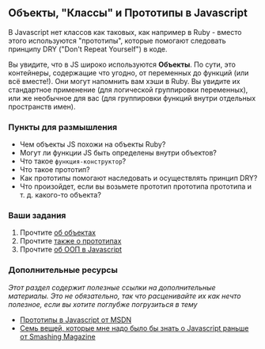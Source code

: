 ## Объекты, "Классы" и Прототипы в Javascript

В Javascript нет классов как таковых, как например в Ruby - вместо этого используются "прототипы", которые помогают следовать принципу DRY ("Don't Repeat Yourself") в коде.  

Вы увидите, что в JS широко используются **Объекты**. По сути, это контейнеры, содержащие что угодно, от переменных до функций (или всё вместе!). Они могут напомнить вам хэши в Ruby. Вы увидите их стандартное применение (для логической группировки переменных), или же необычное для вас (для группировки функций внутри отдельных пространств имен).

### Пункты для размышления

* Чем объекты JS похожи на объекты Ruby?
* Могут ли функции JS быть определены внутри объектов?
* Что такое `функция-конструктор`?
* Что такое прототип?
* Как прототипы помогают наследовать и осуществлять принцип DRY?
* Что произойдет, если вы возьмете прототип прототипа прототипа и т. д. какого-то объекта?

### Ваши задания

1. Прочтите [об объектах](http://javascriptissexy.com/javascript-objects-in-detail/)
2. Прочтите [также о прототипах](http://javascriptissexy.com/javascript-prototype-in-plain-detailed-language/)
3. Прочтите [об ООП в Javascript](http://javascriptissexy.com/oop-in-javascript-what-you-need-to-know/)

### Дополнительные ресурсы

*Этот раздел содержит полезные ссылки на дополнительные материалы. Это не обязательно, так что расценивайте их как нечто полезное, если вы хотите поглубже погрузиться в тему*

* [Прототипы в Javascript от MSDN](http://msdn.microsoft.com/en-us/magazine/ff852808.aspx)
* [Семь вещей, которые мне надо было бы знать о Javascript раньше от Smashing Magazine](http://coding.smashingmagazine.com/2010/04/20/seven-javascript-things-i-wish-i-knew-much-earlier-in-my-career/)
